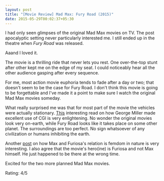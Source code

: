 ```yaml
---
layout: post
title: "[Movie Review] Mad Max: Fury Road (2015)"
date: 2015-05-29T00:02:37+05:30
---
```


I had only seen glimpses of the original Mad Max movies on TV.
The post apocalyptic setting never particularly interested me.
I still ended up in the theatre when *Fury Road* was released.

Aaand I loved it.

The movie is a thrilling ride that never lets you rest.
One over-the-top stunt after other kept me on the edge of my seat. 
I could noticeably hear all the other audience gasping after every sequence.

For me, most action movie euphoria tends to fade after a day or two; that doesn't seem to be the case for Fury Road.
I don't think this movie is going to be forgettable and I've made it a point to make sure I watch the original Mad Max movies someday.

What really surprised me was that for most part of the movie the vehicles were actually stationary.
[This](http://squaremans.com/fury-road/) interesting read on how George Miller made excellent use of CGI is very enlightening.
No wonder the original movies look very on-earth, while Fury Road looks like it takes place on some other planet.
The surroundings are too perfect. No sign whatsoever of any civilization or humans inhibiting the earth.

Another [post](http://humon.deviantart.com/journal/Mad-Max-femdom-explained-535890777) on how Max and Furiosa's relation is femdom in nature is very interesting.
I also agree that the movie's hero(ine) is Furiosa and not Max himself. He just happened to be there at the wrong time.

Excited for the two more planned Mad Max movies.

Rating: 4/5
